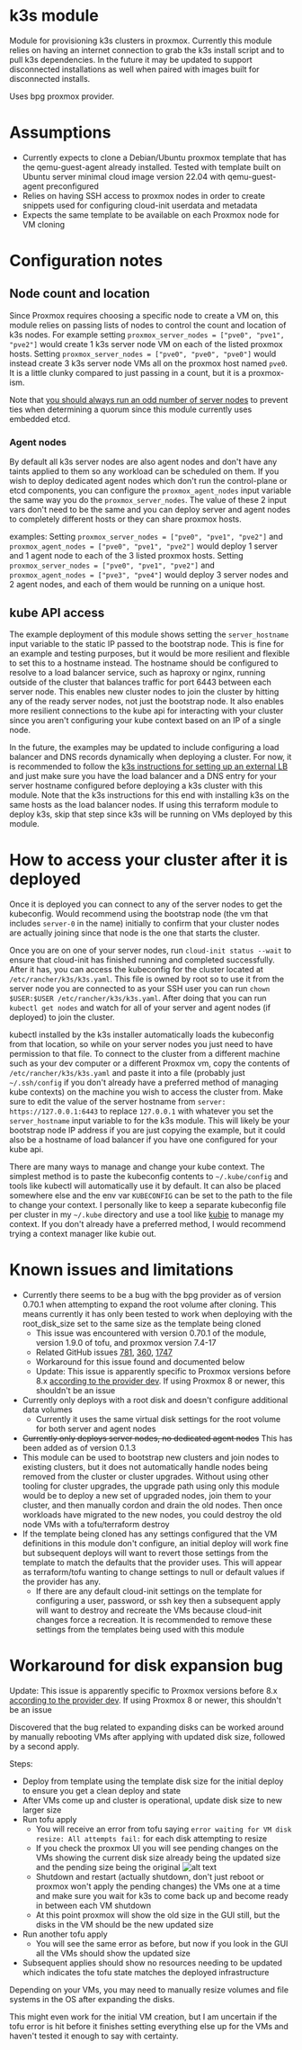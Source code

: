 # k3s module

Module for provisioning k3s clusters in proxmox. Currently this module relies on having an internet connection to grab the k3s install script and to pull k3s dependencies. In the future it may be updated to support disconnected installations as well when paired with images built for disconnected installs.

Uses bpg proxmox provider.

# Assumptions
- Currently expects to clone a Debian/Ubuntu proxmox template that has the qemu-guest-agent already installed. Tested with template built on Ubuntu server minimal cloud image version 22.04 with qemu-guest-agent preconfigured
- Relies on having SSH access to proxmox nodes in order to create snippets used for configuring cloud-init userdata and metadata
- Expects the same template to be available on each Proxmox node for VM cloning

# Configuration notes

## Node count and location
Since Proxmox requires choosing a specific node to create a VM on, this module relies on passing lists of nodes to control the count and location of k3s nodes. For example setting `proxmox_server_nodes = ["pve0", "pve1", "pve2"]` would create 1 k3s server node VM on each of the listed proxmox hosts. Setting `proxmox_server_nodes = ["pve0", "pve0", "pve0"]` would instead create 3 k3s server node VMs all on the proxmox host named `pve0`. It is a little clunky compared to just passing in a count, but it is a proxmox-ism.

Note that [you should always run an odd number of server nodes](https://docs.k3s.io/datastore/ha-embedded) to prevent ties when determining a quorum since this module currently uses embedded etcd.

### Agent nodes
By default all k3s server nodes are also agent nodes and don't have any taints applied to them so any workload can be scheduled on them. If you wish to deploy dedicated agent nodes which don't run the control-plane or etcd components, you can configure the `proxmox_agent_nodes` input variable the same way you do the `proxmox_server_nodes`. The value of these 2 input vars don't need to be the same and you can deploy server and agent nodes to completely different hosts or they can share proxmox hosts.

examples: Setting `proxmox_server_nodes = ["pve0", "pve1", "pve2"]` and `proxmox_agent_nodes = ["pve0", "pve1", "pve2"]` would deploy 1 server and 1 agent node to each of the 3 listed proxmox hosts. Setting `proxmox_server_nodes = ["pve0", "pve1", "pve2"]` and `proxmox_agent_nodes = ["pve3", "pve4"]` would deploy 3 server nodes and 2 agent nodes, and each of them would be running on a unique host.

## kube API access
The example deployment of this module shows setting the `server_hostname` input variable to the static IP passed to the bootstrap node. This is fine for an example and testing purposes, but it would be more resilient and flexible to set this to a hostname instead. The hostname should be configured to resolve to a load balancer service, such as haproxy or nginx, running outside of the cluster that balances traffic for port 6443 between each server node. This enables new cluster nodes to join the cluster by hitting any of the ready server nodes, not just the bootstrap node. It also enables more resilient connections to the kube api for interacting with your cluster since you aren't configuring your kube context based on an IP of a single node.

In the future, the examples may be updated to include configuring a load balancer and DNS records dynamically when deploying a cluster. For now, it is recommended to follow the [k3s instructions for setting up an external LB](https://docs.k3s.io/datastore/cluster-loadbalancer) and just make sure you have the load balancer and a DNS entry for your server hostname configured before deploying a k3s cluster with this module. Note that the k3s instructions for this end with installing k3s on the same hosts as the load balancer nodes. If using this terraform module to deploy k3s, skip that step since k3s will be running on VMs deployed by this module.

# How to access your cluster after it is deployed
Once it is deployed you can connect to any of the server nodes to get the kubeconfig. Would recommend using the bootstrap node (the vm that includes `server-0` in the name) initially to confirm that your cluster nodes are actually joining since that node is the one that starts the cluster.

Once you are on one of your server nodes, run `cloud-init status --wait` to ensure that cloud-init has finished running and completed successfully. After it has, you can access the kubeconfig for the cluster located at `/etc/rancher/k3s/k3s.yaml`. This file is owned by root so to use it from the server node you are connected to as your SSH user you can run `chown $USER:$USER /etc/rancher/k3s/k3s.yaml`. After doing that you can run `kubectl get nodes` and watch for all of your server and agent nodes (if deployed) to join the cluster.

kubectl installed by the k3s installer automatically loads the kubeconfig from that location, so while on your server nodes you just need to have permission to that file. To connect to the cluster from a different machine such as your dev computer or a different Proxmox vm, copy the contents of `/etc/rancher/k3s/k3s.yaml` and paste it into a file (probably just `~/.ssh/config` if you don't already have a preferred method of managing kube contexts) on the machine you wish to access the cluster from. Make sure to edit the value of the server hostname from `server: https://127.0.0.1:6443` to replace `127.0.0.1` with whatever you set the `server_hostname` input variable to for the k3s module. This will likely be your bootstrap node IP address if you are just copying the example, but it could also be a hostname of load balancer if you have one configured for your kube api.

There are many ways to manage and change your kube context. The simplest method is to paste the kubeconfig contents to `~/.kube/config` and tools like kubectl will automatically use it by default. It can also be placed somewhere else and the env var `KUBECONFIG` can be set to the path to the file to change your context. I personally like to keep a separate kubeconfig file per cluster in my `~/.kube` directory and use a tool like [kubie](https://github.com/sbstp/kubie) to manage my context. If you don't already have a preferred method, I would recommend trying a context manager like kubie out.

# Known issues and limitations
- Currently there seems to be a bug with the bpg provider as of version 0.70.1 when attempting to expand the root volume after cloning. This means currently it has only been tested to work when deploying with the root_disk_size set to the same size as the template being cloned
  - This issue was encountered with version 0.70.1 of the module, version 1.9.0 of tofu, and proxmox version 7.4-17
  - Related GitHub issues [781](https://github.com/bpg/terraform-provider-proxmox/issues/781), [360](https://github.com/bpg/terraform-provider-proxmox/issues/360), [1747](https://github.com/bpg/terraform-provider-proxmox/issues/1747)
  - Workaround for this issue found and documented below
  - Update: This issue is apparently specific to Proxmox versions before 8.x [according to the provider dev](https://github.com/bpg/terraform-provider-proxmox/issues/1747#issuecomment-2641864871). If using Proxmox 8 or newer, this shouldn't be an issue
- Currently only deploys with a root disk and doesn't configure additional data volumes
  - Currently it uses the same virtual disk settings for the root volume for both server and agent nodes
- ~~Currently only deploys server nodes, no dedicated agent nodes~~ This has been added as of version 0.1.3
- This module can be used to bootstrap new clusters and join nodes to existing clusters, but it does not automatically handle nodes being removed from the cluster or cluster upgrades. Without using other tooling for cluster upgrades, the upgrade path using only this module would be to deploy a new set of upgraded nodes, join them to your cluster, and then manually cordon and drain the old nodes. Then once workloads have migrated to the new nodes, you could destroy the old node VMs with a tofu/terraform destroy
- If the template being cloned has any settings configured that the VM definitions in this module don't configure, an initial deploy will work fine but subsequent deploys will want to revert those settings from the template to match the defaults that the provider uses. This will appear as terraform/tofu wanting to change settings to null or default values if the provider has any.
  - If there are any default cloud-init settings on the template for configuring a user, password, or ssh key then a subsequent apply will want to destroy and recreate the VMs because cloud-init changes force a recreation. It is recommended to remove these settings from the templates being used with this module

# Workaround for disk expansion bug
Update: This issue is apparently specific to Proxmox versions before 8.x [according to the provider dev](https://github.com/bpg/terraform-provider-proxmox/issues/1747#issuecomment-2641864871). If using Proxmox 8 or newer, this shouldn't be an issue

Discovered that the bug related to expanding disks can be worked around by manually rebooting VMs after applying with updated disk size, followed by a second apply.

Steps:
- Deploy from template using the template disk size for the initial deploy to ensure you get a clean deploy and state
- After VMs come up and cluster is operational, update disk size to new larger size
- Run tofu apply
  - You will receive an error from tofu saying `error waiting for VM disk resize: All attempts fail:` for each disk attempting to resize
  - If you check the proxmox UI you will see pending changes on the VMs showing the current disk size already being the updated size and the pending size being the original
  ![alt text](../../docs/images/pending_disk_size.png)
  - Shutdown and restart (actually shutdown, don't just reboot or proxmox won't apply the pending changes) the VMs one at a time and make sure you wait for k3s to come back up and become ready in between each VM shutdown
  - At this point proxmox will show the old size in the GUI still, but the disks in the VM should be the new updated size
- Run another tofu apply
  - You will see the same error as before, but now if you look in the GUI all the VMs should show the updated size
- Subsequent applies should show no resources needing to be updated which indicates the tofu state matches the deployed infrastructure

Depending on your VMs, you may need to manually resize volumes and file systems in the OS after expanding the disks.

This might even work for the initial VM creation, but I am uncertain if the tofu error is hit before it finishes setting everything else up for the VMs and haven't tested it enough to say with certainty.